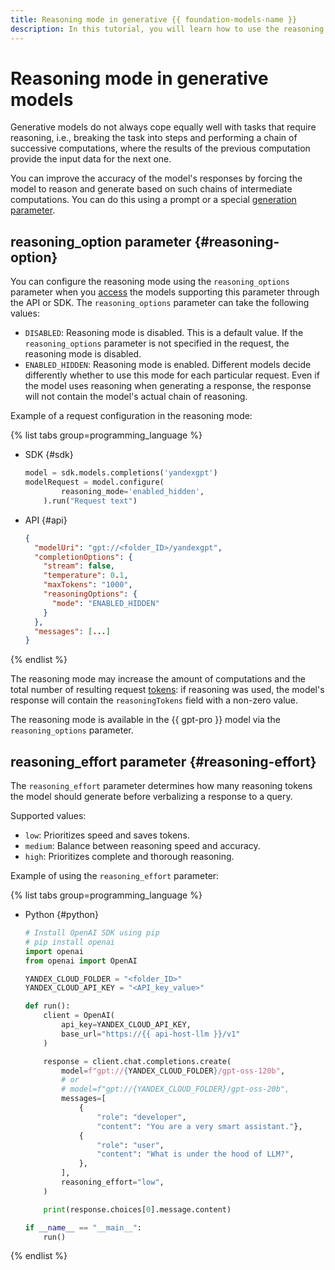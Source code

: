 ```yaml
---
title: Reasoning mode in generative {{ foundation-models-name }}
description: In this tutorial, you will learn how to use the reasoning mode to improve the accuracy of generative models in {{ foundation-models-full-name }}.
---
```


# Reasoning mode in generative models

Generative models do not always cope equally well with tasks that require reasoning, i.e., breaking the task into steps and performing a chain of successive computations, where the results of the previous computation provide the input data for the next one.

You can improve the accuracy of the model's responses by forcing the model to reason and generate based on such chains of intermediate computations. You can do this using a prompt or a special [generation parameter](../../text-generation/api-ref/TextGeneration/completion.md#yandex.cloud.ai.foundation_models.v1.ReasoningOptions).


## reasoning_option parameter {#reasoning-option}

You can configure the reasoning mode using the `reasoning_options` parameter when you [access](./models.md#addressing-models) the models supporting this parameter through the API or SDK. The `reasoning_options` parameter can take the following values:
* `DISABLED`: Reasoning mode is disabled. This is a default value. If the `reasoning_options` parameter is not specified in the request, the reasoning mode is disabled.
* `ENABLED_HIDDEN`: Reasoning mode is enabled. Different models decide differently whether to use this mode for each particular request. Even if the model uses reasoning when generating a response, the response will not contain the model's actual chain of reasoning.

Example of a request configuration in the reasoning mode:

{% list tabs group=programming_language %}

- SDK {#sdk}

  ```python
  model = sdk.models.completions('yandexgpt')
  modelRequest = model.configure(
          reasoning_mode='enabled_hidden',
      ).run("Request text")
  ```

- API {#api}

  ```json
  {
    "modelUri": "gpt://<folder_ID>/yandexgpt",
    "completionOptions": {
      "stream": false,
      "temperature": 0.1,
      "maxTokens": "1000",
      "reasoningOptions": {
        "mode": "ENABLED_HIDDEN"
      }
    },
    "messages": [...]
  }
  ```

{% endlist %}

The reasoning mode may increase the amount of computations and the total number of resulting request [tokens](./tokens.md): if reasoning was used, the model's response will contain the `reasoningTokens` field with a non-zero value.

The reasoning mode is available in the {{ gpt-pro }} model via the `reasoning_options` parameter.


## reasoning_effort parameter {#reasoning-effort}

The `reasoning_effort` parameter determines how many reasoning tokens the model should generate before verbalizing a response to a query.

Supported values:

* `low`: Prioritizes speed and saves tokens.
* `medium`: Balance between reasoning speed and accuracy.
* `high`: Prioritizes complete and thorough reasoning.

Example of using the `reasoning_effort` parameter:

{% list tabs group=programming_language %}

- Python {#python}

  ```python
  # Install OpenAI SDK using pip
  # pip install openai 
  import openai
  from openai import OpenAI

  YANDEX_CLOUD_FOLDER = "<folder_ID>"
  YANDEX_CLOUD_API_KEY = "<API_key_value>"

  def run():
      client = OpenAI(
          api_key=YANDEX_CLOUD_API_KEY,
          base_url="https://{{ api-host-llm }}/v1"
      )

      response = client.chat.completions.create(
          model=f"gpt://{YANDEX_CLOUD_FOLDER}/gpt-oss-120b",
          # or
          # model=f"gpt://{YANDEX_CLOUD_FOLDER}/gpt-oss-20b",
          messages=[
              {
                  "role": "developer",
                  "content": "You are a very smart assistant."},
              {
                  "role": "user",
                  "content": "What is under the hood of LLM?",
              },
          ],
          reasoning_effort="low",
      )

      print(response.choices[0].message.content)

  if __name__ == "__main__":
      run()
  ```

{% endlist %}

